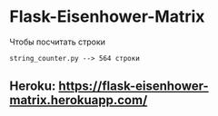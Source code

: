 # Flask-Eisenhower-Matrix

Чтобы посчитать строки

`string_counter.py --> 564 строки`

## Heroku: https://flask-eisenhower-matrix.herokuapp.com/